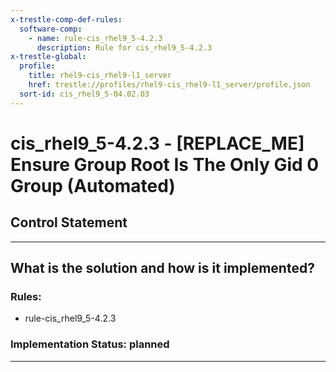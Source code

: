 ```yaml
---
x-trestle-comp-def-rules:
  software-comp:
    - name: rule-cis_rhel9_5-4.2.3
      description: Rule for cis_rhel9_5-4.2.3
x-trestle-global:
  profile:
    title: rhel9-cis_rhel9-l1_server
    href: trestle://profiles/rhel9-cis_rhel9-l1_server/profile.json
  sort-id: cis_rhel9_5-04.02.03
---
```


# cis_rhel9_5-4.2.3 - \[REPLACE_ME\] Ensure Group Root Is The Only Gid 0 Group (Automated)

## Control Statement

______________________________________________________________________

## What is the solution and how is it implemented?

<!-- For implementation status enter one of: implemented, partial, planned, alternative, not-applicable -->

<!-- Note that the list of rules under ### Rules: is read-only and changes will not be captured after assembly to JSON -->

<!-- Add control implementation description here for control: cis_rhel9_5-4.2.3 -->

### Rules:

  - rule-cis_rhel9_5-4.2.3

### Implementation Status: planned

______________________________________________________________________
